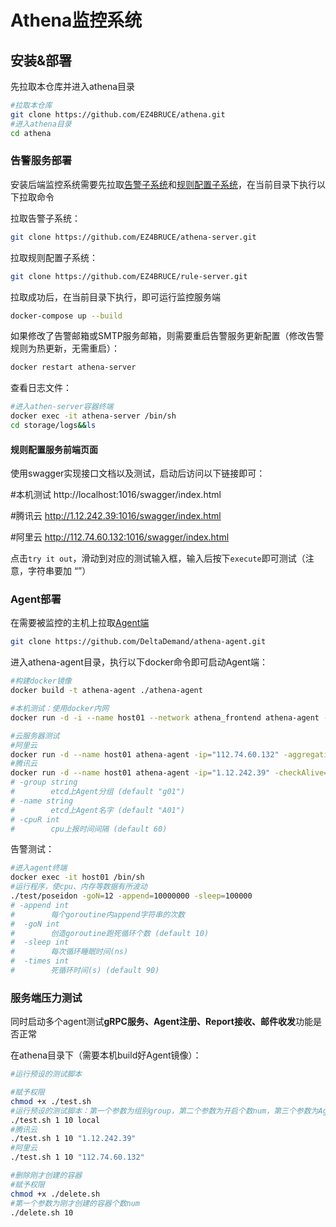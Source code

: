 # Athena监控系统



## 安装&部署

先拉取本仓库并进入athena目录

```bash
#拉取本仓库
git clone https://github.com/EZ4BRUCE/athena.git
#进入athena目录
cd athena
```



### 告警服务部署

安装后端监控系统需要先拉取[告警子系统](https://github.com/EZ4BRUCE/athena-server)和[规则配置子系统](https://github.com/EZ4BRUCE/rule-server)，在当前目录下执行以下拉取命令

拉取告警子系统：

```bash
git clone https://github.com/EZ4BRUCE/athena-server.git
```

拉取规则配置子系统：

```bash
git clone https://github.com/EZ4BRUCE/rule-server.git
```

拉取成功后，在当前目录下执行，即可运行监控服务端

```bash
docker-compose up --build
```

如果修改了告警邮箱或SMTP服务邮箱，则需要重启告警服务更新配置（修改告警规则为热更新，无需重启）：

```bash
docker restart athena-server
```

查看日志文件：

```bash
#进入athen-server容器终端
docker exec -it athena-server /bin/sh
cd storage/logs&&ls
```



#### 规则配置服务前端页面

使用swagger实现接口文档以及测试，启动后访问以下链接即可：

#本机测试
http://localhost:1016/swagger/index.html

#腾讯云
http://1.12.242.39:1016/swagger/index.html

#阿里云
http://112.74.60.132:1016/swagger/index.html

点击`try it out`，滑动到对应的测试输入框，输入后按下`execute`即可测试（注意，字符串要加 “”）



### Agent部署

在需要被监控的主机上拉取[Agent端](https://github.com/DeltaDemand/athena-agent)

```bash
git clone https://github.com/DeltaDemand/athena-agent.git
```

进入athena-agent目录，执行以下docker命令即可启动Agent端：

```bash
#构建docker镜像
docker build -t athena-agent ./athena-agent

#本机测试：使用docker内网
docker run -d -i --name host01 --network athena_frontend athena-agent -aggregationTime=5 -checkAlive=30 -cpuR=10 -memR=10 -diskR=10 -cpu_memR=10 -group=group01 -name=agent01

#云服务器测试
#阿里云
docker run -d --name host01 athena-agent -ip="112.74.60.132" -aggregationTime=5 -checkAlive=30 -cpuR=10 -memR=10 -diskR=10 -cpu_memR=10 -group=group01 -name=agent01
#腾讯云
docker run -d --name host01 athena-agent -ip="1.12.242.39" -checkAlive=30 -cpuR=10 -memR=10 -diskR=10 -cpu_memR=10 -group=group01 -name=agent01
# -group string
#        etcd上Agent分组 (default "g01")
# -name string
#        etcd上Agent名字 (default "A01")
# -cpuR int
#        cpu上报时间间隔 (default 60)
```

告警测试：

```bash
#进入agent终端
docker exec -it host01 /bin/sh
#运行程序，使cpu、内存等数据有所波动
./test/poseidon -goN=12 -append=10000000 -sleep=100000
# -append int                                 
#        每个goroutine内append字符串的次数     
#  -goN int                                    
#        创造goroutine跑死循环个数 (default 10)
#  -sleep int                                  
#        每次循环睡眠时间(ns)                  
#  -times int                                  
#        死循环时间(s) (default 90) 
```



### 服务端压力测试

同时启动多个agent测试**gRPC服务、Agent注册、Report接收、邮件收发**功能是否正常

在athena目录下（需要本机build好Agent镜像）：

```bash
#运行预设的测试脚本

#赋予权限
chmod +x ./test.sh
#运行预设的测试脚本：第一个参数为组别group，第二个参数为开启个数num，第三个参数为Agent要连接的服务器
./test.sh 1 10 local
#腾讯云
./test.sh 1 10 "1.12.242.39"
#阿里云
./test.sh 1 10 "112.74.60.132"

#删除刚才创建的容器
#赋予权限
chmod +x ./delete.sh
#第一个参数为刚才创建的容器个数num
./delete.sh 10
```

